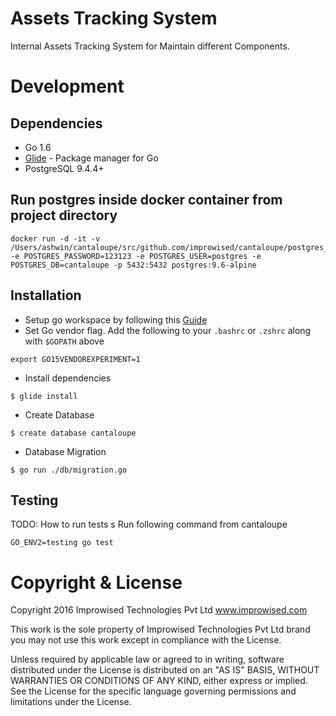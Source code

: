 # Assets Tracking System

Internal Assets Tracking System for Maintain different Components.

# Development

## Dependencies
* Go 1.6
* [Glide](https://github.com/Masterminds/glide) - Package manager for Go
* PostgreSQL 9.4.4+

## Run postgres inside docker container from project directory
```
docker run -d -it -v /Users/ashwin/cantaloupe/src/github.com/improwised/cantaloupe/postgres_data:/var/lib/postgresql/data -e POSTGRES_PASSWORD=123123 -e POSTGRES_USER=postgres -e POSTGRES_DB=cantaloupe -p 5432:5432 postgres:9.6-alpine
```

## Installation
* Setup go workspace by following this [Guide](https://golang.org/doc/code.html#Organization)
* Set Go vendor flag. Add the following to your `.bashrc` or `.zshrc` along with `$GOPATH` above
```
export GO15VENDOREXPERIMENT=1
```
* Install dependencies
```
$ glide install
```
* Create Database
```
$ create database cantaloupe
```
* Database Migration
```
$ go run ./db/migration.go
```
## Testing

TODO: How to run tests
s
Run following command from cantaloupe
```
GO_ENV2=testing go test
```
# Copyright & License

Copyright 2016 Improwised Technologies Pvt Ltd
www.improwised.com

This work is the sole property of Improwised Technologies Pvt Ltd brand
you may not use this work except in compliance with the License.

Unless required by applicable law or agreed to in writing, software
distributed under the License is distributed on an "AS IS" BASIS,
WITHOUT WARRANTIES OR CONDITIONS OF ANY KIND, either express or implied.
See the License for the specific language governing permissions and
limitations under the License.
